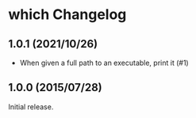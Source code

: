 # which Changelog

## 1.0.1 (2021/10/26)

* When given a full path to an executable, print it (#1)

## 1.0.0 (2015/07/28)

Initial release.
